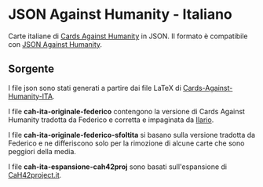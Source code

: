 # JSON Against Humanity - Italiano

Carte italiane di [Cards Against Humanity](https://cardsagainsthumanity.com/) in JSON. Il formato è compatibile con [JSON Against Humanity](https://github.com/crhallberg/json-against-humanity/).

## Sorgente

I file json sono stati generati a partire dai file LaTeX di [Cards-Against-Humanity-ITA](https://github.com/ilario/Cards-Against-Humanity-ITA).

I file **cah-ita-originale-federico** contengono la versione di Cards Against Humanity tradotta da Federico e corretta e impaginata da [Ilario](https://github.com/ilario).

I file **cah-ita-originale-federico-sfoltita** si basano sulla versione tradotta da Federico e ne differiscono solo per la rimozione di alcune carte che sono peggiori della media.

I file **cah-ita-espansione-cah42proj** sono basati sull'espansione di [CaH42project.it](http://cah42project.it).
